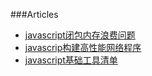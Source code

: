 ###Articles
+	[javascript闭包内存浪费问题](http://www.blogbus.com/ramiel-logs/225063778.html)
+	[javascrip构建高性能网络程序](http://www.blogbus.com/ramiel-logs/224887588.html)
+	[javascript基础工具清单](http://blog.jobbole.com/64771/)
